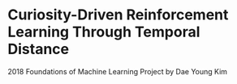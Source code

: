 # Curiosity-Driven Reinforcement Learning Through Temporal Distance

2018 Foundations of Machine Learning Project by Dae Young Kim

